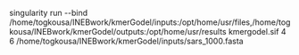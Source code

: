 singularity run --bind /home/togkousa/INEBwork/kmerGodel/inputs:/opt/home/usr/files,/home/togkousa/INEBwork/kmerGodel/outputs:/opt/home/usr/results kmergodel.sif 4 6 /home/togkousa/INEBwork/kmerGodel/inputs/sars_1000.fasta
